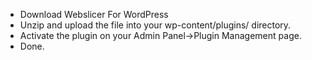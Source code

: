   * Download Webslicer For WordPress
  * Unzip and upload the file into your wp-content/plugins/ directory.
  * Activate the plugin on your Admin Panel->Plugin Management page.
  * Done.